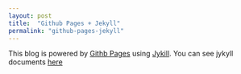 ```yaml
---
layout: post
title:  "Github Pages + Jekyll"
permalink: "github-pages-jekyll"
---
```

This blog is powered by [Githb Pages](https://pages.github.com/) using [Jykill](http://jekyllrb.com/).
You can see jykyll documents [here](http://jekyllrb.com/docs/home/)